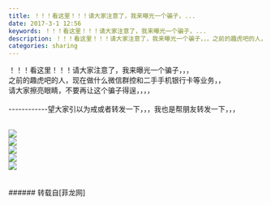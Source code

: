 ```yaml
---
title: ！！！看这里！！！请大家注意了，我来曝光一个骗子，...
date: 2017-3-1 12:56
keywords: ！！！看这里！！！请大家注意了，我来曝光一个骗子，...
description: ！！！看这里！！！请大家注意了，我来曝光一个骗子，，，之前的趣虎吧的人，现在做什么微信群控和二手手机银行卡等业务，，请大家擦亮眼睛，不要再让这个骗子得逞，，，，------------望大家引以为戒或者转发一下，，，我也是帮朋友转发一下，，，
categories: sharing
---
```

<td class="t_f" id="postmessage_568291">

！！！看这里！！！请大家注意了，我来曝光一个骗子，，，<br/>
之前的趣虎吧的人，现在做什么微信群控和二手手机银行卡等业务，，<br/>
请大家擦亮眼睛，不要再让这个骗子得逞，，，，<br/>
<br/>
------------望大家引以为戒或者转发一下，，，我也是帮朋友转发一下，，，<br/>
<br/>

<img aid="502321" data-cf-modified-112e81f6f0834bb7b953c06a-="" file="data/attachment/forum/201703/01/152509btrdiiv1azzxxigt.jpg.thumb.jpg" id="aimg_502321" inpost="1" onclick="" onmouseover="" src="http://www.flw.ph/data/attachment/forum/201703/01/152509btrdiiv1azzxxigt.jpg" style="cursor:pointer" zoomfile="data/attachment/forum/201703/01/152509btrdiiv1azzxxigt.jpg"/>


<br/>

<img aid="502322" data-cf-modified-112e81f6f0834bb7b953c06a-="" file="data/attachment/forum/201703/01/152511wge269r3g4qgn0oe.jpg.thumb.jpg" id="aimg_502322" inpost="1" onclick="" onmouseover="" src="http://www.flw.ph/data/attachment/forum/201703/01/152511wge269r3g4qgn0oe.jpg" style="cursor:pointer" zoomfile="data/attachment/forum/201703/01/152511wge269r3g4qgn0oe.jpg"/>


<br/>

<img aid="502323" data-cf-modified-112e81f6f0834bb7b953c06a-="" file="data/attachment/forum/201703/01/152511w4etptmpbpjb9e4s.jpg.thumb.jpg" id="aimg_502323" inpost="1" onclick="" onmouseover="" src="http://www.flw.ph/data/attachment/forum/201703/01/152511w4etptmpbpjb9e4s.jpg" style="cursor:pointer" zoomfile="data/attachment/forum/201703/01/152511w4etptmpbpjb9e4s.jpg"/>


<br/>

<img aid="502324" data-cf-modified-112e81f6f0834bb7b953c06a-="" file="data/attachment/forum/201703/01/152513fxbm6mjhmmb6mj1i.jpg.thumb.jpg" id="aimg_502324" inpost="1" onclick="" onmouseover="" src="http://www.flw.ph/data/attachment/forum/201703/01/152513fxbm6mjhmmb6mj1i.jpg" style="cursor:pointer" zoomfile="data/attachment/forum/201703/01/152513fxbm6mjhmmb6mj1i.jpg"/>


<br/>

<img aid="502325" data-cf-modified-112e81f6f0834bb7b953c06a-="" file="data/attachment/forum/201703/01/152514uqarg0qmq0vm013s.jpg.thumb.jpg" id="aimg_502325" inpost="1" onclick="" onmouseover="" src="http://www.flw.ph/data/attachment/forum/201703/01/152514uqarg0qmq0vm013s.jpg" style="cursor:pointer" zoomfile="data/attachment/forum/201703/01/152514uqarg0qmq0vm013s.jpg"/>


<br/>
<br/>
<br/>
</td>
###### 转载自[菲龙网]